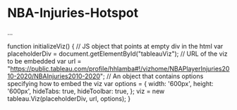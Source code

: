 # NBA-Injuries-Hotspot



<script src="https://www.example.com/javascripts/api/tableau-2.js"></script>
...
<div id="tableauViz"></div>

function initializeViz() {
  // JS object that points at empty div in the html
  var placeholderDiv = document.getElementById("tableauViz");
  // URL of the viz to be embedded
  var url = "https://public.tableau.com/profile/hhlamba#!/vizhome/NBAPlayerInjuries2010-2020/NBAInjuries2010-2020";
  // An object that contains options specifying how to embed the viz
  var options = {
    width: '600px',
    height: '600px',
    hideTabs: true,
    hideToolbar: true,
  };
  viz = new tableau.Viz(placeholderDiv, url, options);
}
